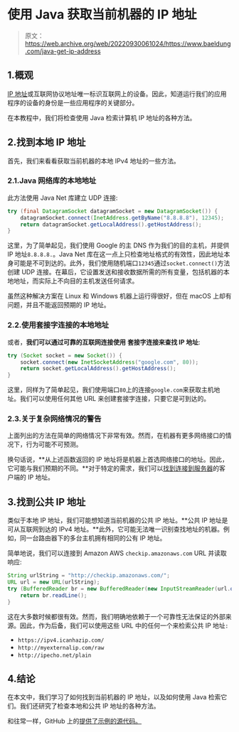 # 使用 Java 获取当前机器的 IP 地址

> 原文：<https://web.archive.org/web/20220930061024/https://www.baeldung.com/java-get-ip-address>

## 1.概观

[IP 地址](/web/20220709110357/https://www.baeldung.com/cs/ipv4-vs-ipv6)或互联网协议地址唯一标识互联网上的设备。因此，知道运行我们的应用程序的设备的身份是一些应用程序的关键部分。

在本教程中，我们将检查使用 Java 检索计算机 IP 地址的各种方法。

## 2.找到本地 IP 地址

首先，我们来看看获取当前机器的本地 IPv4 地址的一些方法。

### 2.1.Java 网络库的本地地址

此方法使用 Java Net 库建立 UDP 连接:

```java
try (final DatagramSocket datagramSocket = new DatagramSocket()) {
    datagramSocket.connect(InetAddress.getByName("8.8.8.8"), 12345);
    return datagramSocket.getLocalAddress().getHostAddress();
}
```

这里，为了简单起见，我们使用 Google 的主 DNS 作为我们的目的主机，并提供 IP 地址`8.8.8.8.`。Java Net 库在这一点上只检查地址格式的有效性，因此地址本身可能是不可到达的。此外，我们使用随机端口`12345`通过`socket.connect()`方法创建 UDP 连接。在幕后，它设置发送和接收数据所需的所有变量，包括机器的本地地址，而实际上不向目的主机发送任何请求。

虽然这种解决方案在 Linux 和 Windows 机器上运行得很好，但在 macOS 上却有问题，并且不能返回预期的 IP 地址。

### 2.2.使用套接字连接的本地地址

或者，**我们可以通过可靠的互联网连接使用** **套接字连接来查找 IP 地址**:

```java
try (Socket socket = new Socket()) {
    socket.connect(new InetSocketAddress("google.com", 80));
    return socket.getLocalAddress().getHostAddress();
}
```

这里，同样为了简单起见，我们使用端口`80`上的连接`google.com`来获取主机地址。我们可以使用任何其他 URL 来创建套接字连接，只要它是可到达的。

### 2.3.关于复杂网络情况的警告

上面列出的方法在简单的网络情况下非常有效。然而，在机器有更多网络接口的情况下，行为可能不可预测。

换句话说，**从上述函数返回的 IP 地址将是机器上首选网络接口的地址。因此，它可能与我们预期的不同。**对于特定的需求，我们可以[找到连接到服务器](/web/20220709110357/https://www.baeldung.com/java-client-get-ip-address)的客户端的 IP 地址。

## 3.找到公共 IP 地址

类似于本地 IP 地址，我们可能想知道当前机器的公共 IP 地址。**公共 IP 地址是可从互联网到达的 IPv4 地址。**此外，它可能无法唯一识别查找地址的机器。例如，同一台路由器下的多台主机拥有相同的公有 IP 地址。

简单地说，我们可以连接到 Amazon AWS `checkip.amazonaws.com` URL 并读取响应:

```java
String urlString = "http://checkip.amazonaws.com/";
URL url = new URL(urlString);
try (BufferedReader br = new BufferedReader(new InputStreamReader(url.openStream()))) {
    return br.readLine();
}
```

这在大多数时候都很有效。然而，我们明确地依赖于一个可靠性无法保证的外部来源。因此，作为后备，我们可以使用这些 URL 中的任何一个来检索公共 IP 地址`:`

*   `https://ipv4.icanhazip.com/`
*   `http://myexternalip.com/raw`
*   `http://ipecho.net/plain`

## 4.结论

在本文中，我们学习了如何找到当前机器的 IP 地址，以及如何使用 Java 检索它们。我们还研究了检查本地和公共 IP 地址的各种方法。

和往常一样，GitHub 上的[提供了示例的源代码。](https://web.archive.org/web/20220709110357/https://github.com/eugenp/tutorials/tree/master/core-java-modules/core-java-networking-3)